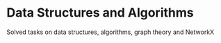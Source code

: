 # Data Structures and Algorithms

Solved tasks on data structures, algorithms, graph theory and NetworkX
